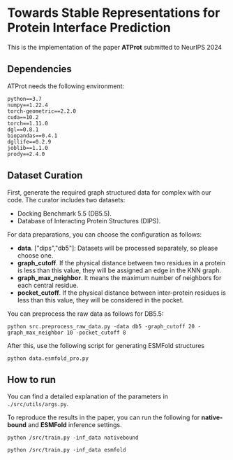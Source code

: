 # Towards Stable Representations for Protein Interface Prediction


This is the implementation of the paper **ATProt** submitted to NeurIPS 2024 


## Dependencies

ATProt needs the following environment: 

```shell
python==3.7
numpy==1.22.4
torch-geometric==2.2.0
cuda==10.2
torch==1.11.0
dgl==0.8.1
biopandas==0.4.1
dgllife==0.2.9
joblib==1.1.0
prody==2.4.0
```   

## Dataset Curation

First, generate the required graph structured data for complex with our code. The curator includes two datasets:

- Docking Benchmark 5.5 (DB5.5).
- Database of Interacting Protein Structures (DIPS).

For data preparations, you can choose the configuration as follows:
- **data**. \["dips","db5"\]: Datasets will be processed separately, so please choose one.
- **graph_cutoff**. If the physical distance between two residues in a protein is less than this value, they will be assigned an edge in the KNN graph.
- **graph_max_neighbor**. It means the maximum number of neighbors for each central residue.
- **pocket_cutoff**. If the physical distance between inter-protein residues is less than this value, they will be considered in the pocket.

You can preprocess the raw data as follows for DB5.5:
```
python src.preprocess_raw_data.py -data db5 -graph_cutoff 20 -graph_max_neighbor 10 -pocket_cutoff 8
```
After this, use the following script for generating ESMFold structures
```
python data.esmfold_pro.py 
```


## How to run

You can find a detailed explanation of the parameters in ```./src/utils/args.py```.

To reproduce the results in the paper, you can run the following for **native-bound** and **ESMFold** inference settings.

```
python /src/train.py -inf_data nativebound
```

```
python /src/train.py -inf_data esmfold
```

